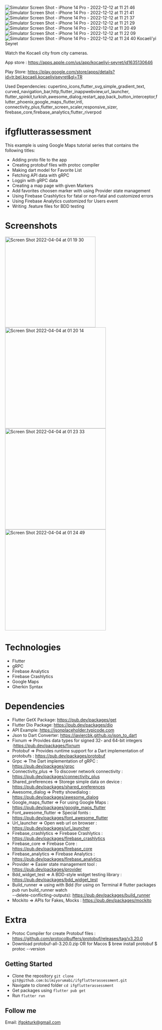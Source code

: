 ![Simulator Screen Shot - iPhone 14 Pro - 2022-12-12 at 11 21 46](https://github.com/ifgokturk/KocaeliyiSeyret/assets/102929252/1d6021d0-d2c4-4840-8783-7fe84c94b3bf)
![Simulator Screen Shot - iPhone 14 Pro - 2022-12-12 at 11 21 41](https://github.com/ifgokturk/KocaeliyiSeyret/assets/102929252/9fbdd101-74a7-420a-839b-64a9c38673a4)
![Simulator Screen Shot - iPhone 14 Pro - 2022-12-12 at 11 21 37](https://github.com/ifgokturk/KocaeliyiSeyret/assets/102929252/e036382d-ec72-4cf3-9790-a672e526f203)
![Simulator Screen Shot - iPhone 14 Pro - 2022-12-12 at 11 21 29](https://github.com/ifgokturk/KocaeliyiSeyret/assets/102929252/d77561ca-7fd2-43c3-a3a8-5e2923d9e36f)
![Simulator Screen Shot - iPhone 14 Pro - 2022-12-12 at 11 20 49](https://github.com/ifgokturk/KocaeliyiSeyret/assets/102929252/2f9471e8-0878-4662-b393-b62af1c66433)
![Simulator Screen Shot - iPhone 14 Pro - 2022-12-12 at 11 22 09](https://github.com/ifgokturk/KocaeliyiSeyret/assets/102929252/e2531a3f-c801-42ed-be90-36c68f970e02)
![Simulator Screen Shot - iPhone 14 Pro - 2022-12-12 at 11 24 40](h)
Kocaeli’yi Seyret

Watch the Kocaeli city from city cameras.

App store : https://apps.apple.com/us/app/kocaeliyi-seyret/id1635130646

Play Store: https://play.google.com/store/apps/details?id=tr.bel.kocaeli.kocaeliyiseyret&gl=TR

Used Dependencies: 
cupertino_icons,flutter_svg,simple_gradient_text,
curved_navigation_bar,http,flutter_inappwebview,url_launcher,
flutter_spinkit,turkish,awesome_dialog,restart_app,back_button_interceptor,flutter_phoenix,google_maps_flutter,intl,
connectivity_plus,flutter_screen_scaler,responsive_sizer,
firebase_core,firebase_analytics,flutter_riverpod


# ifgflutterassessment


This example is using Google Maps  tutorial series that contains the following titles:

- Adding proto file  to the app
- Creating protobuf files with protoc compiler
- Making dart model for Favorite List
- Fetching API data with gRPC
- Loggin with gRPC data
- Creating a  map page with given Markers
- Add favorites choosen marker with using Provider state management
- Using Firebase Crashlytics  for fatal or non-fatal and customized errors
- Using Firebase Analytics  customized for Users event
- Writing .feature files for BDD testing

# Screenshots
<img width="299" alt="Screen Shot 2022-04-04 at 01 19 30" src="ttps://github.com/ifgokturk/KocaeliyiSeyret/assets/102929252/7991bc09-2655-4cb5-87e3-e45cf956cf66">
<img width="333" alt="Screen Shot 2022-04-04 at 01 20 14" src="https://user-images.githubusercontent.com/61537686/161451384-f3b39185-0d2c-42f3-aaa8-d853ba32f02d.png">
<img width="333" alt="Screen Shot 2022-04-04 at 01 23 33" src="https://user-images.githubusercontent.com/61537686/161451389-073d57fd-50d7-4445-aad9-3584265f99c3.png">
<img width="333" alt="Screen Shot 2022-04-04 at 01 24 49" src="https://user-images.githubusercontent.com/61537686/161451398-acffa777-317a-4b0c-8c41-587a78603d13.png">

# Technologies
- Flutter
- gRPC
- Firebase Analytics
- Firebase Crashlytics
- Google Maps
- Gherkin Syntax



# Dependencies
- Flutter GetX Package: https://pub.dev/packages/get
- Flutter Dio Package: https://pub.dev/packages/dio
- API Example:  https://jsonplaceholder.typicode.com
- Json to Dart Converter:  https://javiercbk.github.io/json_to_dart
- Fixnum => Provides data types for signed 32- and 64-bit integers :https://pub.dev/packages/fixnum
- Protobuf => Provides runtime support for a Dart implementation of protobufs : https://pub.dev/packages/protobuf
- Grpc => The Dart implementation of gRPC : https://pub.dev/packages/grpc
- Connectivity_plus => To discover network connectivity : https://pub.dev/packages/connectivity_plus
- Shared_preferences => Storege simple data on device : https://pub.dev/packages/shared_preferences
- Awesome_dialog =>  Pretty showdialog  : https://pub.dev/packages/awesome_dialog
- Google_maps_flutter => For using Google Maps : https://pub.dev/packages/google_maps_flutter
- Font_awesome_flutter => Special fonts : https://pub.dev/packages/font_awesome_flutter
- Url_launcher => Open web url on browser : https://pub.dev/packages/url_launcher
- Firebase_crashlytics => Firebase Crashlytics : https://pub.dev/packages/firebase_crashlytics
- Firebase_core => Firebase Core : https://pub.dev/packages/firebase_core
- Firebase_analytics => Firebase Analytics : https://pub.dev/packages/firebase_analytics
- Provider => Easier state management tool : https://pub.dev/packages/provider
- Bdd_widget_test => A BDD-style widget testing library : https://pub.dev/packages/bdd_widget_test
- Build_runner => using with Bdd (for using on Terminal # flutter packages pub run build_runner watch        
                --delete-conflicting-outputs): https://pub.dev/packages/build_runner  
- Mockito => APIs for Fakes, Mocks : https://pub.dev/packages/mockito

# Extra 
- Protoc Compiler for create Protobuf files :  https://github.com/protocolbuffers/protobuf/releases/tag/v3.20.0
- Download protobuf-all-3.20.0.zip 
   OR for Macos
$ brew install protobuf
$ protoc --version


## Getting Started

- Clone the repository `git clone git@github.com:bilmiyorumabi/ifgflutterassessment.git`
- Navigate to cloned folder `cd ifgflutterassessment`
- Get packages using `flutter pub get`
- Run `flutter run`

## Follow me

Email: ifgokturk@gmail.com


